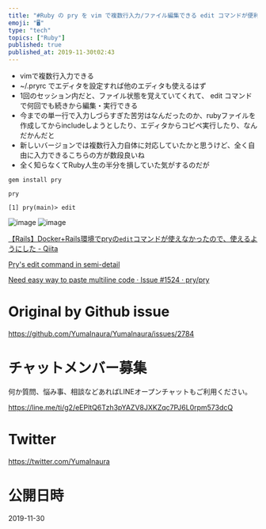 ```yaml
---
title: "#Ruby の pry を vim で複数行入力/ファイル編集できる edit コマンドが便利すぎる件 ( how to input mul"
emoji: "🖥"
type: "tech"
topics: ["Ruby"]
published: true
published_at: 2019-11-30t02:43
---
```


- vimで複数行入力できる
- ~/.pryrc でエディタを設定すれば他のエディタも使えるはず
- 1回のセッション内だと、ファイル状態を覚えていてくれて、 edit コマンドで何回でも続きから編集・実行できる
- 今までの単一行で入力しづらすぎた苦労はなんだったのか、rubyファイルを作成してからincludeしようとしたり、エディタからコピペ実行したり、なんだかんだと
- 新しいバージョンでは複数行入力自体に対応していたかと思うけど、全く自由に入力できるこちらの方が数段良いね
- 全く知らなくてRuby人生の半分を損していた気がするのだが

```
gem install pry
```

```
pry
```

```
[1] pry(main)> edit
```


![image](https://user-images.githubusercontent.com/13635059/69862155-2cfbe700-12dd-11ea-803b-95f6df240986.png)
![image](https://user-images.githubusercontent.com/13635059/69862161-2ec5aa80-12dd-11ea-820a-cd701ec3eaf8.png)



[【Rails】Docker+Rails環境でpryの`edit`コマンドが使えなかったので、使えるようにした - Qiita](https://qiita.com/terufumi1122/items/fd6f361fab908a76fd37#_reference-0acfdf85ebbcbc41f278)

[Pry's edit command in semi-detail](https://kgrz.io/prys-edit-command.html)

[Need easy way to paste multiline code · Issue #1524 · pry/pry](https://github.com/pry/pry/issues/1524)

# Original by Github issue

https://github.com/YumaInaura/YumaInaura/issues/2784








<!-- Update From Qiita API -->

# チャットメンバー募集


何か質問、悩み事、相談などあればLINEオープンチャットもご利用ください。

https://line.me/ti/g2/eEPltQ6Tzh3pYAZV8JXKZqc7PJ6L0rpm573dcQ





# Twitter


https://twitter.com/YumaInaura


<!-- Update From Qiita API -->



# 公開日時

2019-11-30
